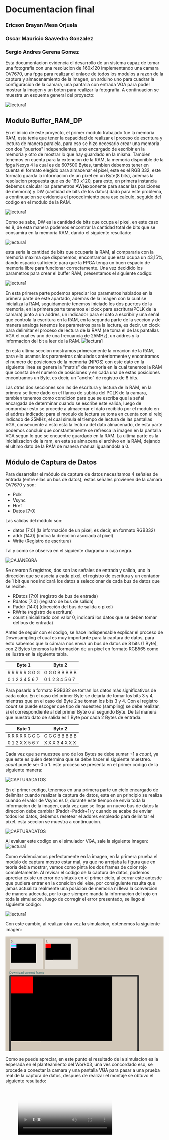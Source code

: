 # Documentacion final
### Ericson Brayan Mesa Orjuela

### Oscar Mauricio Saavedra Gonzalez

### Sergio Andres Gerena Gomez

Esta documentacion evidencia el desarrollo de un sistema capaz de tomar una fotografia con una resolucion de 160x120 implementando una camara OV7670, una fpga para realizar el enlace de todos los modulos a razon de la captura y almacenamiento de la imagen, un arduino uno para cuadrar la configuracion de la camara, una pantalla con entrada VGA para poder mostrar la imagen y un boton para realizar la fotografia. A continuacion se muestra un esquema general del proyecto:

![lectura1](./figs/test_cam1.png)

## Modulo Buffer_RAM_DP 

En el inicio de este proyecto, el primer modulo trabajado fue la memoria RAM, esta tenia que tener la capacidad de realizar el proceso de escritura y lectura de manera paralela, para eso se hizo necesario crear una memoria con dos "puertos" independientes, uno encargado de escribir en la memoria y otro de mostrar lo que hay guardado en la misma. Tambien tenemos en cuenta para la extencion de la RAM, la memoria disponible de la fpga Nexys 4 la cual es de 607500 Bytes, tambien debemos tener en cuenta el formato elegido para almacenar el pixel, este es el RGB 332, este formato guarda la informacion de un pixel en un Byte(8 bits), ademas la resolucion propuesta que es de 160 x120, para esto, en primera instancia debemos calcular los parametros AW(exponente para sacar las posiciones de memoria) y DW (cantidad de bits de los datos) dado para este problema, a continuacion se evidencia el procedimiento para ese calculo, seguido del codigo en el modulo de la RAM.


![lectura1](./figs/ecu_1.PNG)

Como se sabe, DW es la cantidad de bits que ocupa el pixel, en este caso es 8, de esta manera podemos encontrar la cantidad total de bits que se consumira en la memoria RAM, dando el siguiente resultado:

![lectura1](./figs/ecu_2.PNG)

esta seria la cantidad de bits que ocuparia la RAM, al compararla con la memoria maxima que disponemos, encontramos que esta  ocupa un 43,15%, dando espacio suficiente para que la FPGA tenga un buen espacio de memoria libre para funcionar correctamente. Una vez decidido los parametros para crear  el buffer RAM, presentamos el siguiente codigo:

![lectura1](./figs/cod_3.PNG)

En esta primera parte podemos apreciar los parametros hablados en la primera parte de este apartado, ademas de la imagen con la cual se inicializa la RAM, seguidamente tenemos iniciado los dos puertos de la memoria, en la primera parte tenemos el clock para escritura(PCLK de la camara) junto a un addres, un indicador para el dato a escribir y una señal que controla la escritura en la RAM, en la segunda parte de la seccion y de manera analoga tenemos los parametros para la lectura, es decir, un clock para delimitar el proceso de lectura de la RAM (se toma el de las pantallas VGA el cual es uno de una frecuancia de 25MHz), un addres y la informacion del bit a leer de la RAM.
![lectura1](./figs/cod_4.PNG)

En esta ultima seccion mostramos primeramente la creacion de la RAM, para ello usamos los parametros calculados anteriormente y encontramos el numero de posiciones de la memoria (NPOS) con este dato en la siguiente linea se genera la "matris" de memoria en la cual tenemos la RAM que consta de el numero de posiciones y en cada una de estas posiciones encontramos un Byte, es decir, un "ancho" de registro de 8 bits.

Las otras dos secciones son las de escritura y lectura de la RAM, en la primera se tiene dado en el flanco de subida del PCLK de la camara, tambien tenemos como condicion para que se escriba que la señal encargada de determinar cuando se escribe este valida, luego de comprobar esto se procede a almacenar el dato recibido por el modulo en el addres indicado; para el modulo de lectura se toma en cuenta con el reloj indicado de 25MHz, el cual simula el tiempo de lectura de las pantallas VGA, consecuente a esto esta la lectura del dato almacenado, de esta parte podemos concluir que constantemente se refresca la imagen en la pantalla VGA segun lo que se encuentre guardado en la RAM. La ultima parte es la inicializacion de la ram, en esta se almacena el archivo en la RAM, dejando el ultimo dato de la RAM de manera manual igualandola a 0.

## Módulo de Captura de Datos

Para desarrollar el módulo de captura de datos necesitamos 4 señales de entrada (entre ellas un bus de datos), estas señales provienen de la cámara OV7670 y son:

* Pclk
* Vsync
* Href
* Datos [7:0]

Las salidas del módulo son:

* datos [7:0] (la información de un pixel, es decir, en formato RGB332)
* addr [14:0] (indica la dirección asociada al pixel)
* Write (Registro de escritura)

Tal y como se observa en el siguiente diagrama o caja negra.


![CAJANEGRA](./figs/cajaNegra.PNG)


Se crearon 5 registros, dos son las señales de entrada y salida, uno la dirección que se asocia a cada pixel, el registro de escritura y un contador de 1 bit que nos indicará los datos a seleccionar de cada bus de datos que se recibe.

* RDatos [7:0] (registro de bus de entrada)
* Rdatos [7:0] (registro de bus de salida)
* Paddr [14:0] (dirección del bus de salida o pixel)
* RWrite (registro de escritura)
* count (inicializado con valor 0, indicará los datos que se deben tomar del bus de entrada)

Antes de seguir con el codigo, se hace indispensable explicar el proceso de Downsampling el cual es muy importante para la captura de datos, para esto sabemos que  la cámara nos envía un bus de datos de 8 bits (1 Byte), con 2 Bytes tenemos la información de un pixel en formato RGB565 como se ilustra en la siguiente tabla.

Byte 1  |  Byte 2
----------------|---------------
R R R R R G G G | G G G B B B B B
0 1 2 3 4 5 6 7 | 0 1 2 3 4 5 6 7


Para pasarlo a formato RGB332 se toman los datos más significativos de cada color. En el caso del primer Byte se dejaría de tomar los bits 3 y 4, mientras que en el caso del Byte 2 se toman los bits 3 y 4. Con el registro *count* se puede escoger que tipo de muestreo (sampling) se debe realizar, si el correspondiente al del primer Byte o al segundo Byte. De tal manera que nuestro dato de salida es 1 Byte por cada  2 Bytes de entrada.

Byte 1  |  Byte 2
----------------|---------------
R R R R R G G G | G G G B B B B B
0 1 2 X X 5 6 7 | X X X 3 4 X X X


Cada vez que se muestree uno de los Bytes se debe sumar +1 a *count*, ya que este es quien determina que se debe hacer el siguiente muestreo. *count* puede ser 0 o 1.  este proceso se presenta en el primer codigo de la siguiente manera:

![CAPTURADATOS](./figs/codi1.PNG)

En el primer codigo, tenemos en una primera parte un ciclo encargado de delimitar cuando realizar la captura de datos, esta en un principio se realiza cuando el valor de Vsync es 0, durante este tiempo se envia toda la informacion de la imagen, cada vez que se llega un nuevo bus de datos la direccion debe cambiar (Paddr=Paddr+1) y cuando se acabe de enviar todos los datos, debemos resetear el addres empleado para delimitar el pixel. esta seccion se muestra a continuacion.

![CAPTURADATOS](./figs/Vsync.PNG)

Al evaluar este codigo en el simulador VGA, sale la siguiente imagen:
![lectura1](./figs/prueba_2.png)

Como evidenciamos perfectamente en la imagen, en la primera prueba el modulo de captura mostro estar mal, ya que no arrojaba la figura que en teoria debia mostrar, vemos como pinta los dos frames de color rojo completamente. Al revisar el codigo de la captura de datos, podemos apreciar existe un error de sintaxis en el primer ciclo, al cerrar este antesde que pudiera entrar en la consicion del else, por consiguiente resulta que jamas actualiza realmente una posicion de memoria ni lleva la convercion de manera adecuda, por lo que siempre manda la informacion del rojo en toda la simulacion, luego de corregir el error presentado, se llego al siguiente codigo:

![lectura1](./figs/cod_2.png)

Con este cambio, al realizar otra vez la simulacion, obtenemos la siguiente imagen:

![lectura1](./figs/prueba_4.PNG)

Como se puede apreciar, en este punto el resultado de la simulacion es la esperada en el planteamiento del Work03, una ves concordado eso, se procede a conectar la camara y una pantalla VGA para pasar a una prueba real de la captura de datos, despues de realizar el montaje se obtuvo el siguiente resultado:
<figure class="video_container">
  <video controls="true" allowfullscreen="true" poster="./figs/vid_1.PNG" >
    <source src="./figs/vid_1.mp4" type="video/mp4">
  </video>
</figure>





